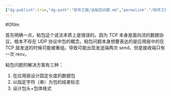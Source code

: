 ```yaml
---
{"dg-publish":true,"dg-path":"软件工程/谈粘包问题.md","permalink":"/软件工程/谈粘包问题/","created":"2022-07-20T15:41:49.000+08:00","updated":"2024-11-13T09:27:38.000+08:00"}
---
```


#Ofilm

首先明确一点，粘包这个说法本质上是错误的。因为 TCP 本身是面向流的数据协议，根本不存在 UDP 协议中包的概念。粘包问题本身想要表达的是应用层中的在 TCP 层发送的时候可能被重组。导致可能出现发送端两次 send，但是接收端只有一次 recv。

粘包问题的解决方案有三种：

1. 在应用层设计固定长度的数据包
2. 以指定字符（串）为包的结束标志
3. 设计包头+包体格式